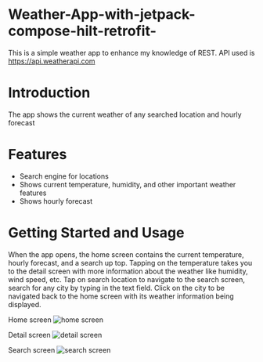 # Weather-App-with-jetpack-compose-hilt-retrofit-
This is a simple weather app to enhance my knowledge of REST. API used is https://api.weatherapi.com

# Introduction
The app shows the current weather of any searched location and hourly forecast

# Features
- Search engine for locations
- Shows current temperature, humidity, and other important weather features
- Shows hourly forecast

# Getting Started and Usage
When the app opens, the home screen contains the current temperature, hourly forecast, and a search up top. Tapping on the temperature takes you to the detail screen with more information about the weather like humidity, wind speed, etc. Tap on search location to navigate to the search screen, search for any city by typing in the text field. Click on the city to be navigated back to the home screen with its weather information being displayed.

Home screen
![home screen](https://github.com/ThreeLines-del/Weather-App-with-jetpack-compose-hilt-retrofit-/assets/79729589/ecbb4955-ea53-46fb-8d19-feb0fa421e9a)

Detail screen
![detail screen](https://github.com/ThreeLines-del/Weather-App-with-jetpack-compose-hilt-retrofit-/assets/79729589/9f99a189-0cba-4c54-87d1-a05a74b53564)

Search screen
![search screen](https://github.com/ThreeLines-del/Weather-App-with-jetpack-compose-hilt-retrofit-/assets/79729589/049597b4-e232-40b9-99e0-6cef6f029ef9)
